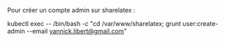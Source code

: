 Pour créer un compte admin sur sharelatex :

kubectl exec <pod sharelatex> -- /bin/bash -c "cd /var/www/sharelatex; grunt user:create-admin --email yannick.libert@gmail.com"
